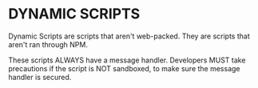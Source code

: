 #  DYNAMIC SCRIPTS

Dynamic Scripts are scripts that aren't web-packed.
They are scripts that aren't ran through NPM.

These scripts ALWAYS have a message handler.
Developers MUST take precautions if the script is NOT sandboxed, to make sure the message handler is secured.
